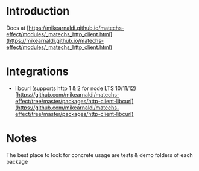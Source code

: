 # Introduction

Docs at [https://mikearnaldi.github.io/matechs-effect/modules/_matechs_http_client.html](https://mikearnaldi.github.io/matechs-effect/modules/_matechs_http_client.html)

# Integrations
- libcurl (supports http 1 & 2 for node LTS 10/11/12) [https://github.com/mikearnaldi/matechs-effect/tree/master/packages/http-client-libcurl](https://github.com/mikearnaldi/matechs-effect/tree/master/packages/http-client-libcurl) 

# Notes
The best place to look for concrete usage are tests & demo folders of each package